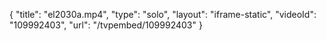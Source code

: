 {
    "title": "el2030a.mp4",
    "type": "solo",
    "layout": "iframe-static",
    "videoId": "109992403",
    "url": "\/tvpembed\/109992403"
}